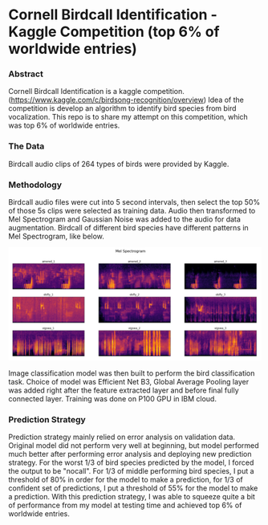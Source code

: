 # Cornell Birdcall Identification - Kaggle Competition (top 6% of worldwide entries)

### Abstract

Cornell Birdcall Identification is a kaggle competition. (https://www.kaggle.com/c/birdsong-recognition/overview) Idea of the competition is develop an algorithm to identify bird species from bird vocalization. This repo is to share my attempt on this competition, which was top 6% of worldwide entries.

### The Data

Birdcall audio clips of 264 types of birds were provided by Kaggle. 

### Methodology

Birdcall audio files were cut into 5 second intervals, then select the top 50% of those 5s clips were selected as training data. Audio then transformed to Mel Spectrogram and Gaussian Noise was added to the audio for data augmentation. Birdcall of different bird species have different patterns in Mel Spectrogram, like below.

![mel spectrogram](img/melSpectrogram.png)

Image classification model was then built to perform the bird classification task. Choice of model was Efficient Net B3, Global Average Pooling layer was added right after the feature extracted layer and before final fully connected layer. Training was done on P100 GPU in IBM cloud.

### Prediction Strategy

Prediction strategy mainly relied on error analysis on validation data. Original model did not perform very well at beginning, but model performed much better after performing error analysis and deploying new prediction strategy. For the worst 1/3 of bird species predicted by the model, I forced the output to be "nocall". For 1/3 of middle performing bird species, I put a threshold of 80% in order for the model to make a prediction, for 1/3 of confident set of predictions, I put a threshold of 55% for the model to make a prediction. With this prediction strategy, I was able to squeeze quite a bit of performance from my model at testing time and achieved top 6% of worldwide entries.

